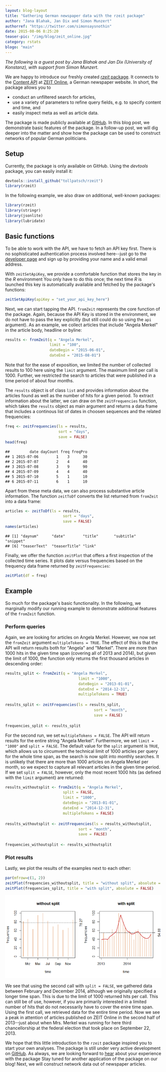 ```yaml
---
layout: blog-layout
title: "Gathering German newspaper data with the rzeit package"
author: "Jana Blahak, Jan Dix and Simon Munzert"
authorref: "https://twitter.com/simonsaysnothin"
date: 2015-08-06 8:25:20
teaser-pic: "/img/blog/zeit_online.jpg"
category: rstats
blogo: "main"
---
```


<!-- rmarkdown v1 -->

*The following is a guest post by Jana Blahak and Jan Dix (University of Konstanz), with support from Simon Munzert.*

We are happy to introduce our freshly created [*rzeit* package](https://github.com/tollpatsch/rzeit). It connects to the [Content API](http://developer.zeit.de/index/) at [ZEIT Online](http://www.zeit.de/), a German newspaper website. In short, the package allows you to 

- conduct an unfiltered search for articles,
- use a variety of parameters to refine query fields, e.g. to specify content and time, and
- easily inspect meta as well as article data.

The package is made publicly available at [GitHub](https://github.com/tollpatsch/rzeit). In this blog post, we demonstrate basic features of the package. In a follow-up post, we will dig deeper into the matter and show how the package can be used to construct networks of popular German politicians.
    

## Setup

Currently, the package is only available on GitHub. Using the *devtools* package, you can easily install it:


```r
devtools::install_github("tollpatsch/rzeit")
library(rzeit)
```

In the following example, we also draw on additional, well-known packages:


```r
library(rzeit)
library(stringr)
library(jsonlite)
library(lubridate)
```

## Basic functions

To be able to work with the API, we have to fetch an API key first. There is no sophisticated authentication process involved here--just go to the [developer page](http://developer.zeit.de/quickstart/) and sign up by providing your name and a valid email address.

With `zeitSetApiKey`, we provide a comfortable function that stores the key in the *R* environment You only have to do this once; the next time *R* is launched this key is automatically available and fetched by the package's functions:


```r
zeitSetApiKey(apiKey = "set_your_api_key_here")
```

Next, we can start tapping the API. `fromZeit` represents the core function of the package. Again, because the API Key is stored in the environment, we do not have to pass the key explicitly (but still  could do so using the `api` argument). As an example, we collect articles that include "Angela Merkel" in the article body, headline or byline:


```r
results <- fromZeit(q = "Angela Merkel",
                    limit = "100",
                    dateBegin = "2015-06-01",
                    dateEnd = "2015-08-01")
```

Note that for the ease of exposition, we limited the number of collected results to 100 here using the `limit` argument. The maximum limit per call is 1000. Further, we restricted the search to articles that were published in a time period of about four months.

The `results` object is of class `list` and provides information about the articles found as well as the number of hits for a given period. To extract information about the latter, we can draw on the `zeitFrequencies` function, which takes the `results` object as main argument and returns a data frame that includes a continous list of dates in choosen sequences and the related frequencies:  
 

```r
freq <- zeitFrequencies(ls = results,
                        sort = "days",
                        save = FALSE) 
head(freq)
```

```
##         date dayCount freq freqPro
## 1 2015-07-06        1    3      30
## 2 2015-07-07        2    4      40
## 3 2015-07-08        3    9      90
## 4 2015-07-09        4    4      40
## 5 2015-07-10        5    1      10
## 6 2015-07-11        6    1      10
```

Apart from these meta data, we can also process substantive article information. The function `zeitToDf` converts the list returned from `fromZeit` into a data frame:


```r
articles <- zeitToDf(ls = results,
                          sort = "days",
                          save = FALSE) 
names(articles)
```

```
## [1] "daynum"      "date"        "title"       "subtitle"    "snippet"    
## [6] "teaserText"  "teaserTitle" "link"
```

Finally, we offer the function `zeitPlot` that offers a first inspection of the collected time series. It plots date versus frequencies based on the frequency data frame returned by `zeitFrequencies`:


```r
zeitPlot(df = freq) 
```


## Example

So much for the package's basic functionality. In the following, we marginally modify our running example to demonstrate additional features of the `fromZeit` function. 

### Perform queries

Again, we are looking for articles on Angela Merkel. However, we now set the `fromZeit` argument `multipleTokens = TRUE`. The effect of this is that the API will return results both for "Angela" and "Merkel". There are more than 1000 hits in the given time span (covering all of 2013 and 2014), but given the limit of 1000, the function only returns the first thousand articles in descending order:


```r
results_split <- fromZeit(q = "Angela Merkel",
                                 limit = "1000",
                                 dateBegin = "2013-01-01",
                                 dateEnd = "2014-12-31",
                                 multipleTokens = TRUE)

results_split <- zeitFrequencies(ls = results_split,
                                        sort = "month",
                                        save = FALSE)
                                
frequencies_split <- results_split
```

For the second run, we set `multipleTokens = FALSE`. The API will return results for the entire string "Angela Merkel". Furthermore, we set `limit = "1000"` and `split = FALSE`. The default value for the `split` argument is `TRUE`, which allows us to circumvent the technical limit of 1000 articles per query for the whole time span, as the search is now split into monthly searches. It is unlikely that there are more than 1000 articles on Angela Merkel per month, so we expect to capture all relevant articles in the given time period. If we set `split = FALSE`, however, only the most recent 1000 hits (as defined with the `limit` argument) are returned:


```r
results_withoutsplit <- fromZeit(q = "Angela Merkel",
                          split = FALSE,
                          limit = "1000",
                          dateBegin = "2013-01-01",
                          dateEnd = "2014-12-31",
                          multipleTokens = FALSE)

results_withoutsplit <- zeitFrequencies(ls = results_withoutsplit,
                                 sort = "month",
                                 save = FALSE)
                                
frequencies_withoutsplit <- results_withoutsplit
```

### Plot results

Lastly, we plot the results of the examples next to each other:


```r
par(mfrow=c(1, 2))
zeitPlot(frequencies_withoutsplit, title = "without split", absolute = FALSE)
zeitPlot(frequencies_split, title = "with split", absolute = FALSE)
```

<img class="intext-img" src="/img/blog/rzeit_vignette.png">


We see that using the second call with `split = FALSE`, we gathered data between February and December 2014, although we originally specified a longer time span. This is due to the limit of 1000 returned hits per call. This can still be of use, however, if you are primarily interested in a limited number of hits that do not necessarily have to cover the enire time span. Using the first call, we retrieved data for the entire time period. Now we see a peak in attention of articles published on ZEIT Online in the second half of 2013--just about when Mrs. Merkel was running for here third chancellorship at the federal election that took place on September 22, 2013.

We hope that this little introduction to the `rzeit` package inspired you to start your own analyses. The package is still under very active development on [GitHub](https://github.com/tollpatsch/rzeit). As always, we are looking forward to [hear](https://github.com/tollpatsch/rzeit/issues) about your experience with the package Stay tuned for another application of the package on our blog! Next, we will construct network data out of newspaper articles.




